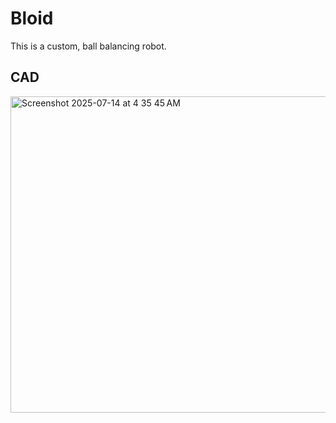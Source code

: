 # Bloid
This is a custom, ball balancing robot. 

## CAD

<img width="644" height="506" alt="Screenshot 2025-07-14 at 4 35 45 AM" src="https://github.com/user-attachments/assets/2159ae69-98e9-4949-8ceb-7059062f93d1" />
